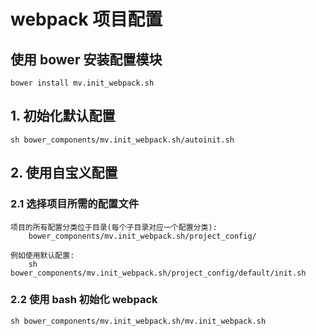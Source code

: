 
# webpack 项目配置

## 使用 bower 安装配置模块
	bower install mv.init_webpack.sh 

## 1. 初始化默认配置
	sh bower_components/mv.init_webpack.sh/autoinit.sh

## 2. 使用自宝义配置

### 2.1 选择项目所需的配置文件
	项目的所有配置分类位于目录(每个子目录对应一个配置分类):
		bower_components/mv.init_webpack.sh/project_config/
		
	例如使用默认配置: 
		sh bower_components/mv.init_webpack.sh/project_config/default/init.sh

### 2.2 使用 bash 初始化 webpack
	sh bower_components/mv.init_webpack.sh/mv.init_webpack.sh
